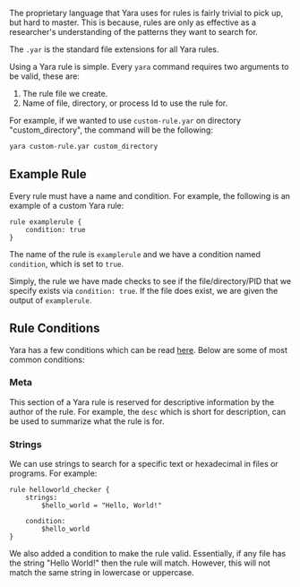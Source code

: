 The proprietary language that Yara uses for rules is fairly trivial to pick up, but hard to master. This is because, rules are only as effective as a researcher's understanding of the patterns they want to search for.

The `.yar` is the standard file extensions for all Yara rules.

Using a Yara rule is simple. Every `yara` command requires two arguments to be valid, these are:  
1. The rule file we create.
2. Name of file, directory, or process Id to use the rule for.

For example, if we wanted to use `custom-rule.yar` on directory "custom_directory", the command will be the following:
```bash
yara custom-rule.yar custom_directory
```
## Example Rule
Every rule must have a name and condition. For example, the following is an example of a custom Yara rule:
```yara
rule examplerule {
	condition: true
}
```
The name of the rule is `examplerule` and we have a condition named `condition`, which is set to `true`.

Simply, the rule we have made checks to see if the file/directory/PID that we specify exists via `condition: true`. If the file does exist, we are given the output of `examplerule`.
## Rule Conditions
Yara has a few conditions which can be read [here](https://yara.readthedocs.io/en/stable/writingrules.html). Below are some of most common conditions:
### Meta
This section of a Yara rule is reserved for descriptive information by the author of the rule. For example, the `desc` which is short for description, can be used to summarize what the rule is for.
### Strings
We can use strings to search for a specific text or hexadecimal in files or programs. For example:
```yara
rule helloworld_checker {
	strings:
		$hello_world = "Hello, World!"

	condition:
		$hello_world
}
```
We also added a condition to make the rule valid. Essentially, if any file has the string "Hello World!" then the rule will match. However, this will not match the same string in lowercase or uppercase.